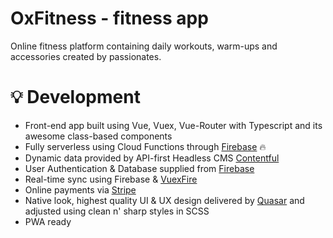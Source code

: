 # OxFitness - fitness app
Online fitness platform containing daily workouts, warm-ups and accessories created by passionates.

# 💡 Development
 * Front-end app built using Vue, Vuex, Vue-Router with Typescript and its awesome class-based components
 * Fully serverless using Cloud Functions through [Firebase](https://firebase.google.com/) 🔥
 * Dynamic data provided by API-first Headless CMS [Contentful](https://www.contentful.com/)
 * User Authentication & Database supplied from [Firebase](https://firebase.google.com/)
 * Real-time sync using Firebase & [VuexFire](https://vuefire.vuejs.org/vuexfire/)
 * Online payments via [Stripe](https://stripe.com/)
 * Native look, highest quality UI & UX design delivered by [Quasar](https://quasar.dev/) and adjusted using clean n' sharp styles in SCSS
 * PWA ready
